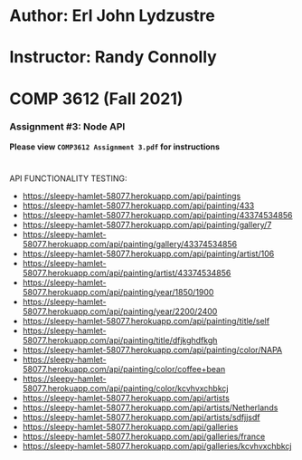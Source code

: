 # Author: Erl John Lydzustre
# Instructor: Randy Connolly

# COMP 3612 (Fall 2021)
### Assignment #3: Node API

**Please view `COMP3612 Assignment 3.pdf` for instructions**

#

API FUNCTIONALITY TESTING: 
* https://sleepy-hamlet-58077.herokuapp.com/api/paintings 
* https://sleepy-hamlet-58077.herokuapp.com/api/painting/433
* https://sleepy-hamlet-58077.herokuapp.com/api/painting/43374534856
* https://sleepy-hamlet-58077.herokuapp.com/api/painting/gallery/7
* https://sleepy-hamlet-58077.herokuapp.com/api/painting/gallery/43374534856
* https://sleepy-hamlet-58077.herokuapp.com/api/painting/artist/106
* https://sleepy-hamlet-58077.herokuapp.com/api/painting/artist/43374534856
* https://sleepy-hamlet-58077.herokuapp.com/api/painting/year/1850/1900
* https://sleepy-hamlet-58077.herokuapp.com/api/painting/year/2200/2400
* https://sleepy-hamlet-58077.herokuapp.com/api/painting/title/self
* https://sleepy-hamlet-58077.herokuapp.com/api/painting/title/dfjkghdfkgh
* https://sleepy-hamlet-58077.herokuapp.com/api/painting/color/NAPA
* https://sleepy-hamlet-58077.herokuapp.com/api/painting/color/coffee+bean
* https://sleepy-hamlet-58077.herokuapp.com/api/painting/color/kcvhvxchbkcj
* https://sleepy-hamlet-58077.herokuapp.com/api/artists
* https://sleepy-hamlet-58077.herokuapp.com/api/artists/Netherlands
* https://sleepy-hamlet-58077.herokuapp.com/api/artists/sdfjjsdf
* https://sleepy-hamlet-58077.herokuapp.com/api/galleries
* https://sleepy-hamlet-58077.herokuapp.com/api/galleries/france
* https://sleepy-hamlet-58077.herokuapp.com/api/galleries/kcvhvxchbkcj